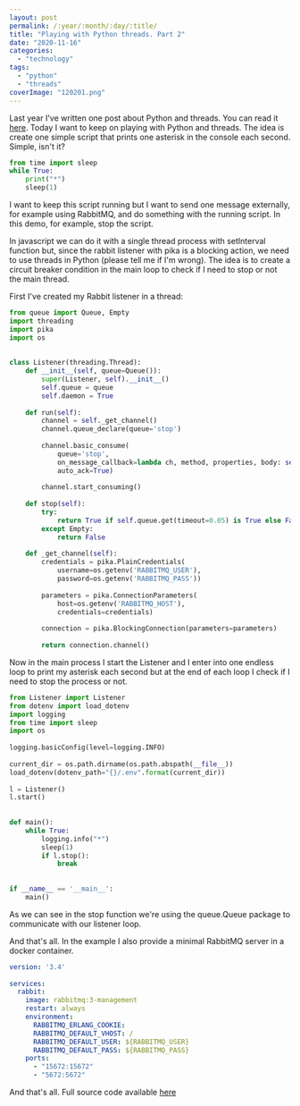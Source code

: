 ```yaml
---
layout: post
permalink: /:year/:month/:day/:title/
title: "Playing with Python threads. Part 2"
date: "2020-11-16"
categories: 
  - "technology"
tags: 
  - "python"
  - "threads"
coverImage: "120201.png"
---
```


Last year I've written one post about Python and threads. You can read it [here](https://gonzalo123.com/2019/08/19/playing-with-threads-and-python/). Today I want to keep on playing with Python and threads. The idea is create one simple script that prints one asterisk in the console each second. Simple, isn't it?

```python
from time import sleep
while True:
    print("*")
    sleep(1)
```

I want to keep this script running but I want to send one message externally, for example using RabbitMQ, and do something with the running script. In this demo, for example, stop the script.

In javascript we can do it with a single thread process with setInterval function but, since the rabbit listener with pika is a blocking action, we need to use threads in Python (please tell me if I'm wrong). The idea is to create a circuit breaker condition in the main loop to check if I need to stop or not the main thread.

First I've created my Rabbit listener in a thread:

```python
from queue import Queue, Empty
import threading
import pika
import os
 
 
class Listener(threading.Thread):
    def __init__(self, queue=Queue()):
        super(Listener, self).__init__()
        self.queue = queue
        self.daemon = True
 
    def run(self):
        channel = self._get_channel()
        channel.queue_declare(queue='stop')
 
        channel.basic_consume(
            queue='stop',
            on_message_callback=lambda ch, method, properties, body: self.queue.put(item=True),
            auto_ack=True)
 
        channel.start_consuming()
 
    def stop(self):
        try:
            return True if self.queue.get(timeout=0.05) is True else False
        except Empty:
            return False
 
    def _get_channel(self):
        credentials = pika.PlainCredentials(
            username=os.getenv('RABBITMQ_USER'),
            password=os.getenv('RABBITMQ_PASS'))
 
        parameters = pika.ConnectionParameters(
            host=os.getenv('RABBITMQ_HOST'),
            credentials=credentials)
 
        connection = pika.BlockingConnection(parameters=parameters)
 
        return connection.channel()
```

Now in the main process I start the Listener and I enter into one endless loop to print my asterisk each second but at the end of each loop I check if I need to stop the process or not.

```python
from Listener import Listener
from dotenv import load_dotenv
import logging
from time import sleep
import os
 
logging.basicConfig(level=logging.INFO)
 
current_dir = os.path.dirname(os.path.abspath(__file__))
load_dotenv(dotenv_path="{}/.env".format(current_dir))
 
l = Listener()
l.start()
 
 
def main():
    while True:
        logging.info("*")
        sleep(1)
        if l.stop():
            break
 
 
if __name__ == '__main__':
    main()
```

As we can see in the stop function we're using the queue.Queue package to communicate with our listener loop.

And that's all. In the example I also provide a minimal RabbitMQ server in a docker container.

```yaml
version: '3.4'
 
services:
  rabbit:
    image: rabbitmq:3-management
    restart: always
    environment:
      RABBITMQ_ERLANG_COOKIE:
      RABBITMQ_DEFAULT_VHOST: /
      RABBITMQ_DEFAULT_USER: ${RABBITMQ_USER}
      RABBITMQ_DEFAULT_PASS: ${RABBITMQ_PASS}
    ports:
      - "15672:15672"
      - "5672:5672"
```

And that's all. Full source code available [here](https://github.com/gonzalo123/threads_circuitbreaker)
